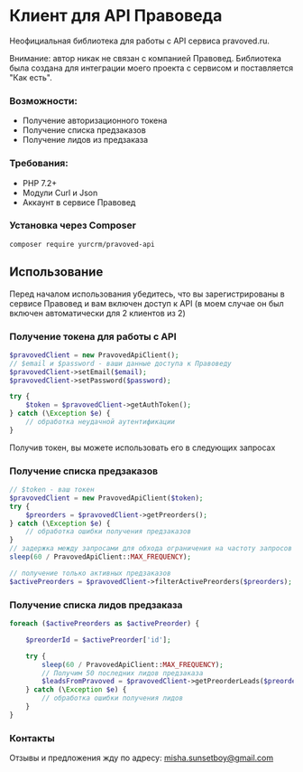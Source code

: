 # Клиент для API Правоведа

Неофициальная библиотека для работы с API сервиса pravoved.ru. 

Внимание: автор никак не связан с компанией Правовед. Библиотека была создана для интеграции моего проекта с сервисом и поставляется "Как есть".

### Возможности:
* Получение авторизационного токена
* Получение списка предзаказов
* Получение лидов из предзаказа

### Требования:
* PHP 7.2+
* Модули Curl и Json
* Аккаунт в сервисе Правовед

### Установка через Composer
```
composer require yurcrm/pravoved-api
```

## Использование
Перед началом использования убедитесь, что вы зарегистрированы в сервисе Правовед и вам включен доступ к API (в моем случае он был включен автоматически для 2 клиентов из 2)

### Получение токена для работы с API
```php
$pravovedClient = new PravovedApiClient();
// $email и $password - ваши данные доступа к Правоведу
$pravovedClient->setEmail($email); 
$pravovedClient->setPassword($password);

try {
    $token = $pravovedClient->getAuthToken();
} catch (\Exception $e) {
    // обработка неудачной аутентификации
}
```
Получив токен, вы можете использовать его в следующих запросах

### Получение списка предзаказов
```php
// $token - ваш токен
$pravovedClient = new PravovedApiClient($token);
try {
    $preorders = $pravovedClient->getPreorders();
} catch (\Exception $e) {
    // обработка ошибки получения предзаказов
}
// задержка между запросами для обхода ограничения на частоту запросов
sleep(60 / PravovedApiClient::MAX_FREQUENCY);

// получение только активных предзаказов
$activePreorders = $pravovedClient->filterActivePreorders($preorders);
```

### Получение списка лидов предзаказа
```php
foreach ($activePreorders as $activePreorder) {

    $preorderId = $activePreorder['id'];

    try {
        sleep(60 / PravovedApiClient::MAX_FREQUENCY);
        // Получим 50 последних лидов предзаказа
        $leadsFromPravoved = $pravovedClient->getPreorderLeads($preorderId, 50);
    } catch (\Exception $e) {
        // обработка ошибки получения лидов
    }
}
```

### Контакты
Отзывы и предложения жду по адресу: misha.sunsetboy@gmail.com